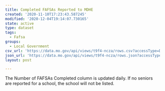 ```yaml
---
title: Completed FAFSAs Reported to MDHE
created: '2020-11-10T17:23:43.587245'
modified: '2020-12-04T19:14:07.730165'
state: active
type: dataset
tags:
  - Fafsa
groups:
  - Local Government
csv_url: 'https://data.mo.gov/api/views/t9f4-ncza/rows.csv?accessType=DOWNLOAD'
json_url: 'https://data.mo.gov/api/views/t9f4-ncza/rows.json?accessType=DOWNLOAD'
layout: post

---
```

The Number of FAFSAs Completed column is updated daily.
If no seniors are reported for a school, the school will not be listed.
